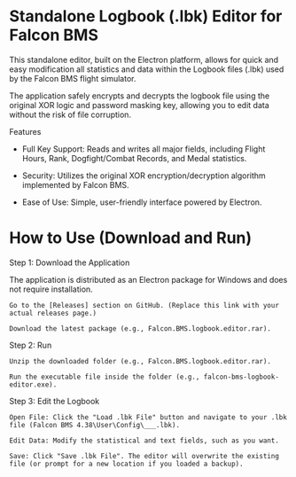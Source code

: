 # Standalone Logbook (.lbk) Editor for Falcon BMS

This standalone editor, built on the Electron platform, allows for quick and easy modification all statistics and data within the Logbook files (.lbk) used by the Falcon BMS flight simulator.

The application safely encrypts and decrypts the logbook file using the original XOR logic and password masking key, allowing you to edit data without the risk of file corruption.

Features

- Full Key Support: Reads and writes all major fields, including Flight Hours, Rank, Dogfight/Combat Records, and Medal statistics.

- Security: Utilizes the original XOR encryption/decryption algorithm implemented by Falcon BMS.

- Ease of Use: Simple, user-friendly interface powered by Electron.

# How to Use (Download and Run)
Step 1: Download the Application

The application is distributed as an Electron package for Windows and does not require installation.

    Go to the [Releases] section on GitHub. (Replace this link with your actual releases page.)

    Download the latest package (e.g., Falcon.BMS.logbook.editor.rar).

Step 2: Run

    Unzip the downloaded folder (e.g., Falcon.BMS.logbook.editor.rar).

    Run the executable file inside the folder (e.g., falcon-bms-logbook-editor.exe).

Step 3: Edit the Logbook

    Open File: Click the "Load .lbk File" button and navigate to your .lbk file (Falcon BMS 4.38\User\Config\___.lbk).

    Edit Data: Modify the statistical and text fields, such as you want.

    Save: Click "Save .lbk File". The editor will overwrite the existing file (or prompt for a new location if you loaded a backup).
